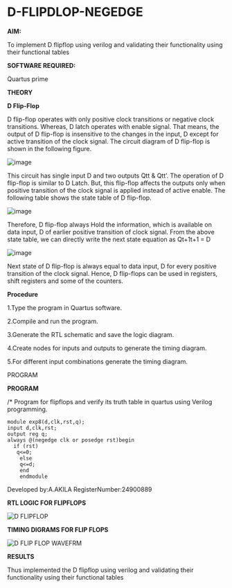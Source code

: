# D-FLIPDLOP-NEGEDGE

**AIM:**

To implement  D flipflop using verilog and validating their functionality using their functional tables

**SOFTWARE REQUIRED:**

Quartus prime

**THEORY**

**D Flip-Flop**

D flip-flop operates with only positive clock transitions or negative clock transitions. Whereas, D latch operates with enable signal. That means, the output of D flip-flop is insensitive to the changes in the input, D except for active transition of the clock signal. The circuit diagram of D flip-flop is shown in the following figure.

![image](https://github.com/naavaneetha/D-FLIPDLOP-NEGEDGE/assets/154305477/48c81fe8-bc3f-40e7-95e2-519fc155ad51)

This circuit has single input D and two outputs Qtt & Qtt’. The operation of D flip-flop is similar to D Latch. But, this flip-flop affects the outputs only when positive transition of the clock signal is applied instead of active enable. The following table shows the state table of D flip-flop.

![image](https://github.com/naavaneetha/D-FLIPDLOP-NEGEDGE/assets/154305477/e5f3fda7-68ec-4a3a-a0a4-cf6f9cc4ab55)

Therefore, D flip-flop always Hold the information, which is available on data input, D of earlier positive transition of clock signal. From the above state table, we can directly write the next state equation as Qt+1t+1 = D

![image](https://github.com/naavaneetha/D-FLIPDLOP-NEGEDGE/assets/154305477/8592c0d8-2917-4142-91b9-d6c30dd891d2)

Next state of D flip-flop is always equal to data input, D for every positive transition of the clock signal. Hence, D flip-flops can be used in registers, shift registers and some of the counters.

**Procedure**

1.Type the program in Quartus software.

2.Compile and run the program.

3.Generate the RTL schematic and save the logic diagram.

4.Create nodes for inputs and outputs to generate the timing diagram.

5.For different input combinations generate the timing diagram.

PROGRAM

**PROGRAM**

/* Program for flipflops and verify its truth table in quartus using Verilog programming.
```
module exp8(d,clk,rst,q);
input d,clk,rst;
output reg q;
always @(negedge clk or posedge rst)begin
  if (rst)
   q<=0;
	else 
	q<=d;
	end
	endmodule
```

Developed by:A.AKILA RegisterNumber:24900889


**RTL LOGIC FOR FLIPFLOPS**

![D FLIPFLOP](https://github.com/user-attachments/assets/3eb0b111-ca2c-46a4-93ff-5f0814c22347)



**TIMING DIGRAMS FOR FLIP FLOPS**

![D FLIP FLOP WAVEFRM](https://github.com/user-attachments/assets/e2f0324e-8600-451c-a1f3-0b5732dc2630)



**RESULTS**

Thus implemented the  D flipflop using verilog and validating their functionality using their functional tables
